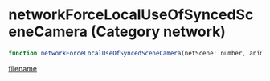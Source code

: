 # networkForceLocalUseOfSyncedSceneCamera (Category network)

```js
function networkForceLocalUseOfSyncedSceneCamera(netScene: number, animDict: string, animName: string): void
```

[filename](networkForceLocalUseOfSyncedSceneCamera_m.md ':include')